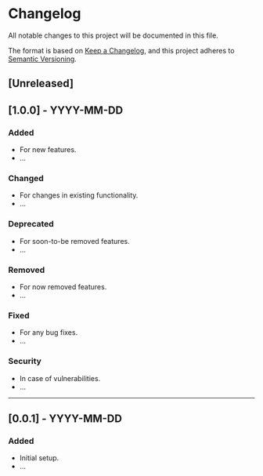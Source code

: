 # Changelog

All notable changes to this project will be documented in this file.

The format is based on [Keep a Changelog](https://keepachangelog.com/en/1.1.0/), and this project adheres to [Semantic Versioning](https://semver.org/spec/v2.0.0.html).

## [Unreleased]

## [1.0.0] - YYYY-MM-DD

### Added

- For new features.
- ...

### Changed

- For changes in existing functionality.
- ...

### Deprecated

- For soon-to-be removed features.
- ...

### Removed

- For now removed features.
- ...

### Fixed

- For any bug fixes.
- ...

### Security

- In case of vulnerabilities.
- ...

---

## [0.0.1] - YYYY-MM-DD

### Added

- Initial setup.
- ...
